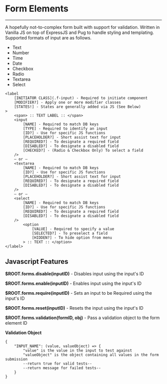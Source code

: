 # Form Elements
---
A hopefully not-to-complex form built with support for validation.
Written in Vanilla JS on top of ExpressJS and Pug to handle styling and templating.
Supported formats of input are as follows.

- Text
- Number
- Time
- Date
- Checkbox
- Radio
- Textarea
- Select

```
<label
	[INITIATOR CLASS](.f-input) - Required to initiate component
	[MODIFIER?] - Apply one or more modifier classes
	[STATES!] - States are generally added via JS (See Below)
>
    <span> :: TEXT LABEL :: </span>
    <input
        [NAME] - Required to match DB keys
        [TYPE] - Required to identify an input
        [ID?] - Use for specific JS functions
        [PLACEHOLDER?] - Short assist text for input
        [REQUIRED?] - To designate a required field
        [DISABLED?] - To designate a disabled field
        [CHECKED?] - (Radio & Checkbox Only) To select a field
    /> 
    – or –
    <textarea
        [NAME] - Required to match DB keys
        [ID?] - Use for specific JS functions
        [PLACEHOLDER?] - Short assist text for input
        [REQUIRED?] - To designate a required field
        [DISABLED?] - To designate a disabled field
    />
    – or –
    <select
        [NAME] - Required to match DB keys
        [ID?] - Use for specific JS functions
        [REQUIRED?] - To designate a required field
        [DISABLED?] - To designate a disabled field
    />
        <option
            [VALUE] - Required to specify a value
            [SELECTED?] - To preselect a field
            [HIDDEN?] - To hide option from menu
        > :: TEXT :: </option>
</label>
```
## Javascript Features

**$ROOT.forms.disable(inputID)** - Disables input using the input's ID

**$ROOT.forms.enable(inputID)** - Enables input using the input's ID

**$ROOT.forms.require(inputID)** - Sets an input to be Required using the input's ID

**$ROOT.forms.reset(inputID)** - Resets the input using the input's ID

**$ROOT.forms.validation(formID, obj)** - Pass a validation object to the form element ID

**Validation Object**
```
{
    "INPUT_NAME": (value, valueObject) => {
        "value" is the value in the input to test against
        "valueObject" is the object containing all values in the form submission
        --return true for valid tests--
        --return message for failed tests--
    }
}
```